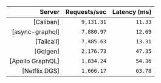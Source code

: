 <!-- PERFORMANCE_RESULTS_START -->

| Server | Requests/sec | Latency (ms) |
|--------:|--------------:|--------------:|
| [Caliban] | `9,131.31` | `11.33` |
| [async-graphql] | `7,880.97` | `12.69` |
| [Tailcall] | `7,485.63` | `13.31` |
| [Gqlgen] | `2,176.73` | `47.35` |
| [Apollo GraphQL] | `1,834.24` | `54.36` |
| [Netflix DGS] | `1,666.17` | `63.78` |

<!-- PERFORMANCE_RESULTS_END -->
